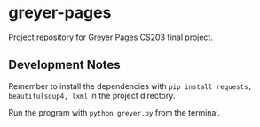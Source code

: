 # greyer-pages
Project repository for Greyer Pages CS203 final project.

## Development Notes

Remember to install the dependencies with ```pip install requests, beautifulsoup4, lxml``` in the project directory.

Run the program with ```python greyer.py``` from the terminal.
